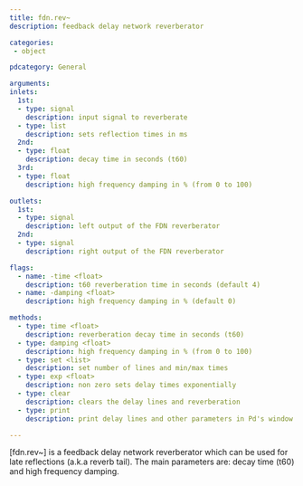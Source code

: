 ```yaml
---
title: fdn.rev~
description: feedback delay network reverberator

categories:
 - object

pdcategory: General

arguments:
inlets:
  1st:
  - type: signal
    description: input signal to reverberate
  - type: list
    description: sets reflection times in ms
  2nd:
  - type: float
    description: decay time in seconds (t60)
  3rd:
  - type: float
    description: high frequency damping in % (from 0 to 100)

outlets:
  1st:
  - type: signal
    description: left output of the FDN reverberator
  2nd:
  - type: signal
    description: right output of the FDN reverberator

flags:
  - name: -time <float>
    description: t60 reverberation time in seconds (default 4)
  - name: -damping <float>
    description: high frequency damping in % (default 0)

methods:
  - type: time <float>
    description: reverberation decay time in seconds (t60)
  - type: damping <float>
    description: high frequency damping in % (from 0 to 100)
  - type: set <list>
    description: set number of lines and min/max times
  - type: exp <float>
    description: non zero sets delay times exponentially
  - type: clear
    description: clears the delay lines and reverberation
  - type: print
    description: print delay lines and other parameters in Pd's window

---
```


[fdn.rev~] is a feedback delay network reverberator which can be used for late reflections (a.k.a reverb tail). The main parameters are: decay time (t60) and high frequency damping.


